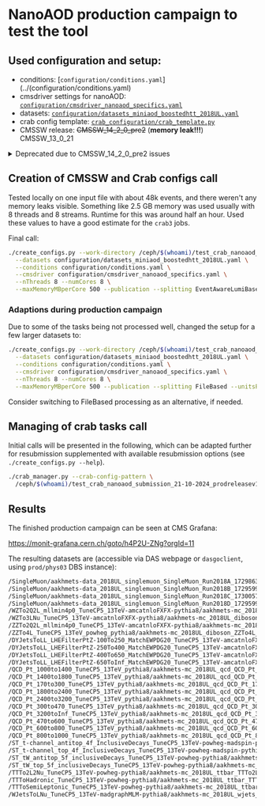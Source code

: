 # NanoAOD production campaign to test the tool

## Used configuration and setup:

* conditions: [`configuration/conditions.yaml`](../(configuration/conditions.yaml)
* cmsdriver settings for nanoAOD: [`configuration/cmsdriver_nanoaod_specifics.yaml`](../configuration/cmsdriver_nanoaod_specifics.yaml)
* datasets: [`configuration/datasets_miniaod_boostedhtt_2018UL.yaml`](../configuration/datasets_miniaod_boostedhtt_2018UL.yaml)
* crab config template: [`crab_configuration/crab_template.py`](../crab_configuration/crab_template.py)
* CMSSW release: ~~CMSSW_14_2_0_pre2~~ (**memory leak!!!**) CMSSW_13_0_21

<details><summary>Deprecated due to CMSSW_14_2_0_pre2 issues</summary>

## Creation of CMSSW and Crab configs call

### data:

Tested locally on one input file with about 35k events, and there weren't any memory leaks visible.
Something like 2.5 GB memory was used usually with 8 threads and 8 streams.
Runtime for this was around half an hour. Used these values to have a good estimate for the `crab3` jobs.

Final call:

```bash
./create_configs.py --work-directory /ceph/$(whoami)/test_crab_nanoaod_submission_18-10-2024_data/ \
  --datasets configuration/datasets_miniaod_boostedhtt_2018UL.yaml \
  --conditions configuration/conditions.yaml \
  --cmsdriver configuration/cmsdriver_nanoaod_specifics.yaml \
  --nThreads 8 --numCores 8 \
  --maxMemoryMBperCore 1000 --publication --splitting FileBased --unitsPerJob 15 --maxJobRuntimeMin 1250
```

### mc:

Tested locally on one input file with about 30k events, and unfortunately, there was a memory leak.
Something like 15 GB memory was used with 8 threads and 8 streams.
Decided to go for an `EventAwareLumiBased` splitting with 10k events to be processed.
This reduces the runtime to something like an hour and memory to about 5 GB.
To be safe, choosing 2 hours as maximum runtime and 10 GB as maximum memory.
This will lead to a lot of and extremely small output files.
To be checked, whether this impacts the performance later on when these datasets are used for analysis.

Final call:

```bash
./create_configs.py --work-directory /ceph/$(whoami)/test_crab_nanoaod_submission_18-10-2024_mc/ \
  --datasets configuration/datasets_miniaod_boostedhtt_2018UL.yaml \
  --conditions configuration/conditions.yaml \
  --cmsdriver configuration/cmsdriver_nanoaod_specifics.yaml \
  --nThreads 8 --numCores 8 \
  --maxMemoryMBperCore 1250 --publication --splitting EventAwareLumiBased --unitsPerJob 10000 --maxJobRuntimeMin 120
```

## Managing of crab tasks call

Initial calls will be presented in the following, which can be adapted further for resubmission by adding at least one of the two options `--maxmemory` and `--maxjobruntime`-

### data:

```bash
./crab_manager.py --crab-config-pattern \
  /ceph/$(whoami)/test_crab_nanoaod_submission_18-10-2024_data/crabconfigs/data_2018UL_singlemuon_SingleMuon_Run2018*.py
```

### mc:

```bash
./crab_manager.py --crab-config-pattern \
  /ceph/$(whoami)/test_crab_nanoaod_submission_18-10-2024_mc/crabconfigs/mc_2018UL_dy_DYJetsToLL_LHEFilterPtZ-250To400.py \
  /ceph/$(whoami)/test_crab_nanoaod_submission_18-10-2024_mc/crabconfigs/mc_2018UL_dy_DYJetsToLL_LHEFilterPtZ-400To650.py \
  /ceph/$(whoami)/test_crab_nanoaod_submission_18-10-2024_mc/crabconfigs/mc_2018UL_dy_DYJetsToLL_LHEFilterPtZ-650ToInf.py \
  /ceph/$(whoami)/test_crab_nanoaod_submission_18-10-2024_mc/crabconfigs/mc_2018UL_ttbar_TTToSemiLeptonic.py \
  /ceph/$(whoami)/test_crab_nanoaod_submission_18-10-2024_mc/crabconfigs/mc_2018UL_wjets_WJetsToLNu.py
```

</details>

## Creation of CMSSW and Crab configs call

Tested locally on one input file with about 48k events, and there weren't any memory leaks visible.
Something like 2.5 GB memory was used usually with 8 threads and 8 streams.
Runtime for this was around half an hour. Used these values to have a good estimate for the `crab3` jobs.

Final call:

```bash
./create_configs.py --work-directory /ceph/$(whoami)/test_crab_nanoaod_submission_21-10-2024_prodreleasev12/ \
  --datasets configuration/datasets_miniaod_boostedhtt_2018UL.yaml \
  --conditions configuration/conditions.yaml \
  --cmsdriver configuration/cmsdriver_nanoaod_specifics.yaml \
  --nThreads 8 --numCores 8 \
  --maxMemoryMBperCore 500 --publication --splitting EventAwareLumiBased --unitsPerJob 1000000 --maxJobRuntimeMin 900
```

### Adaptions during production campaign

Due to some of the tasks being not processed well, changed the setup for a few larger datasets to:

```bash
./create_configs.py --work-directory /ceph/$(whoami)/test_crab_nanoaod_submission_21-10-2024_prodreleasev12_filebased/ \
  --datasets configuration/datasets_miniaod_boostedhtt_2018UL.yaml \
  --conditions configuration/conditions.yaml \
  --cmsdriver configuration/cmsdriver_nanoaod_specifics.yaml \
  --nThreads 8 --numCores 8 \
  --maxMemoryMBperCore 500 --publication --splitting FileBased --unitsPerJob 5 --maxJobRuntimeMin 900
```

 Consider switching to FileBased processing as an alternative, if needed.

## Managing of crab tasks call

Initial calls will be presented in the following, which can be adapted further for resubmission supplemented with available resubmission options (see `./create_configs.py --help`).

```bash
./crab_manager.py --crab-config-pattern \
  /ceph/$(whoami)/test_crab_nanoaod_submission_21-10-2024_prodreleasev12*/crabconfigs/*.py
```

## Results

The finished production campaign can be seen at CMS Grafana:

https://monit-grafana.cern.ch/goto/h4P2U-ZNg?orgId=11

The resulting datasets are (accessible via DAS webpage or `dasgoclient`, using `prod/phys03` DBS instance):

```bash
/SingleMuon/aakhmets-data_2018UL_singlemuon_SingleMuon_Run2018A_1729863731-00000000000000000000000000000000/USER
/SingleMuon/aakhmets-data_2018UL_singlemuon_SingleMuon_Run2018B_1729599421-00000000000000000000000000000000/USER
/SingleMuon/aakhmets-data_2018UL_singlemuon_SingleMuon_Run2018C_1730057166-00000000000000000000000000000000/USER
/SingleMuon/aakhmets-data_2018UL_singlemuon_SingleMuon_Run2018D_1729599421-00000000000000000000000000000000/USER
/WZTo2Q2L_mllmin4p0_TuneCP5_13TeV-amcatnloFXFX-pythia8/aakhmets-mc_2018UL_diboson_WZTo2Q2L_1729599421-00000000000000000000000000000000/USER
/WZTo3LNu_TuneCP5_13TeV-amcatnloFXFX-pythia8/aakhmets-mc_2018UL_diboson_WZTo3LNu_1729599421-00000000000000000000000000000000/USER
/ZZTo2Q2L_mllmin4p0_TuneCP5_13TeV-amcatnloFXFX-pythia8/aakhmets-mc_2018UL_diboson_ZZTo2Q2L_1729599421-00000000000000000000000000000000/USER
/ZZTo4L_TuneCP5_13TeV_powheg_pythia8/aakhmets-mc_2018UL_diboson_ZZTo4L_1729599421-00000000000000000000000000000000/USER
/DYJetsToLL_LHEFilterPtZ-100To250_MatchEWPDG20_TuneCP5_13TeV-amcatnloFXFX-pythia8/aakhmets-mc_2018UL_dy_DYJetsToLL_LHEFilterPtZ-100To250_1729599421-00000000000000000000000000000000/USER
/DYJetsToLL_LHEFilterPtZ-250To400_MatchEWPDG20_TuneCP5_13TeV-amcatnloFXFX-pythia8/aakhmets-mc_2018UL_dy_DYJetsToLL_LHEFilterPtZ-250To400_1729599421-00000000000000000000000000000000/USER
/DYJetsToLL_LHEFilterPtZ-400To650_MatchEWPDG20_TuneCP5_13TeV-amcatnloFXFX-pythia8/aakhmets-mc_2018UL_dy_DYJetsToLL_LHEFilterPtZ-400To650_1729599421-00000000000000000000000000000000/USER
/DYJetsToLL_LHEFilterPtZ-650ToInf_MatchEWPDG20_TuneCP5_13TeV-amcatnloFXFX-pythia8/aakhmets-mc_2018UL_dy_DYJetsToLL_LHEFilterPtZ-650ToInf_1729599421-00000000000000000000000000000000/USER
/QCD_Pt_1000to1400_TuneCP5_13TeV_pythia8/aakhmets-mc_2018UL_qcd_QCD_Pt_1000to1400_1729599421-00000000000000000000000000000000/USER
/QCD_Pt_1400to1800_TuneCP5_13TeV_pythia8/aakhmets-mc_2018UL_qcd_QCD_Pt_1400to1800_1729599421-00000000000000000000000000000000/USER
/QCD_Pt_170to300_TuneCP5_13TeV_pythia8/aakhmets-mc_2018UL_qcd_QCD_Pt_170to300_1729599421-00000000000000000000000000000000/USER
/QCD_Pt_1800to2400_TuneCP5_13TeV_pythia8/aakhmets-mc_2018UL_qcd_QCD_Pt_1800to2400_1729599421-00000000000000000000000000000000/USER
/QCD_Pt_2400to3200_TuneCP5_13TeV_pythia8/aakhmets-mc_2018UL_qcd_QCD_Pt_2400to3200_1729599421-00000000000000000000000000000000/USER
/QCD_Pt_300to470_TuneCP5_13TeV_pythia8/aakhmets-mc_2018UL_qcd_QCD_Pt_300to470_1729599421-00000000000000000000000000000000/USER
/QCD_Pt_3200toInf_TuneCP5_13TeV_pythia8/aakhmets-mc_2018UL_qcd_QCD_Pt_3200toInf_1729599421-00000000000000000000000000000000/USER
/QCD_Pt_470to600_TuneCP5_13TeV_pythia8/aakhmets-mc_2018UL_qcd_QCD_Pt_470to600_1729599421-00000000000000000000000000000000/USER
/QCD_Pt_600to800_TuneCP5_13TeV_pythia8/aakhmets-mc_2018UL_qcd_QCD_Pt_600to800_1729599421-00000000000000000000000000000000/USER
/QCD_Pt_800to1000_TuneCP5_13TeV_pythia8/aakhmets-mc_2018UL_qcd_QCD_Pt_800to1000_1729599421-00000000000000000000000000000000/USER
/ST_t-channel_antitop_4f_InclusiveDecays_TuneCP5_13TeV-powheg-madspin-pythia8/aakhmets-mc_2018UL_singletop_ST_t-channel_antitop_4f_InclusiveDecays_1729599421-00000000000000000000000000000000/USER
/ST_t-channel_top_4f_InclusiveDecays_TuneCP5_13TeV-powheg-madspin-pythia8/aakhmets-mc_2018UL_singletop_ST_t-channel_top_4f_InclusiveDecays_1729599421-00000000000000000000000000000000/USER
/ST_tW_antitop_5f_inclusiveDecays_TuneCP5_13TeV-powheg-pythia8/aakhmets-mc_2018UL_singletop_ST_tW_antitop_5f_inclusiveDecays_1729599421-00000000000000000000000000000000/USER
/ST_tW_top_5f_inclusiveDecays_TuneCP5_13TeV-powheg-pythia8/aakhmets-mc_2018UL_singletop_ST_tW_top_5f_inclusiveDecays_1729599421-00000000000000000000000000000000/USER
/TTTo2L2Nu_TuneCP5_13TeV-powheg-pythia8/aakhmets-mc_2018UL_ttbar_TTTo2L2Nu_1729599001-00000000000000000000000000000000/USER
/TTToHadronic_TuneCP5_13TeV-powheg-pythia8/aakhmets-mc_2018UL_ttbar_TTToHadronic_1729599001-00000000000000000000000000000000/USER
/TTToSemiLeptonic_TuneCP5_13TeV-powheg-pythia8/aakhmets-mc_2018UL_ttbar_TTToSemiLeptonic_1729530171-00000000000000000000000000000000/USER
/WJetsToLNu_TuneCP5_13TeV-madgraphMLM-pythia8/aakhmets-mc_2018UL_wjets_WJetsToLNu_1729599421-00000000000000000000000000000000/USER
```